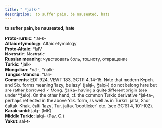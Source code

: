 ```yaml
---
title: " *jalk-"
description:  to suffer pain, be nauseated, hate
---
```

<strong> to suffer pain, be nauseated, hate</strong><br><br>
<strong>Proto-Turkic</strong>:  *jal-k-<br>
<strong>Altaic etymology</strong>:  Altaic etymology<br>
<strong> Proto-Altaic</strong>:  *lalV<br>
<strong>Nostratic</strong>:  Nostratic<br>
<strong>Russian meaning</strong>:  чувствовать боль, тошноту, отвращение<br>
<strong>Turkic</strong>:  *jalk-<br>
<strong>Mongolian</strong>:  *nal-, *nalk-<br>
<strong>Tungus-Manchu</strong>:  *lali-<br>
<strong>Comments</strong>:  EDT 924, VEWT 183, ЭСТЯ 4, 14-15. Note that modern Kypch. and Sib. forms meaning 'lazy, be lazy' (jalqɨ-, ǯalqɨ-) do not belong here but are rather borrowed < Mong. ǯalka- having a quite different origin (see under *ǯeĺo). On the other hand, cf. the common Turkic derivative *jal-ta-, perhaps reflected in the above Yak. form, as well as in Turkm. jalta, Shor čaltak, Khak. čaltɨ 'lazy', Tur. jaltak 'bootlicker' etc. (see ЭСТЯ 4, 101-102).<br>
<strong>Karakhanid</strong>:  jalq- (MK)<br>
<strong>Middle Turkic</strong>:  jalqɨ- (Pav. C.)<br>
<strong>Yakut</strong>:  sal-t-<br>



